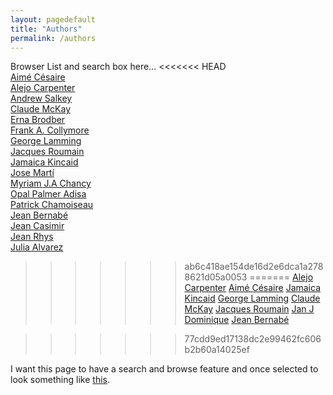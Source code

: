 ```yaml
---
layout: pagedefault
title: "Authors"
permalink: /authors
---
```


Browser List and search box here...
<<<<<<< HEAD
<br/>
[Aimé Césaire](/cesaire) <br/>
[Alejo Carpenter](/carpenter) <br/>
[Andrew Salkey](/salkey)<br/>
[Claude McKay](/mcKay) <br/>
[Erna Brodber](/brodber) <br/>
[Frank A. Collymore](/collymore) <br/>
[George Lamming](/lamming) <br/>
[Jacques Roumain](/roumain) <br/>
[Jamaica Kincaid](/kincaid) <br/>
[Jose Martí](/marti)<br/>
[Myriam J.A Chancy](/chancy)<br/>
[Opal Palmer Adisa](/adisa)<br/>
[Patrick Chamoiseau](/chamoiseau)<br/>
[Jean Bernabé](/bernabe)<br/>
[Jean Casimir](/casimir)<br/>
[Jean Rhys](/rhys)<br/>
[Julia Alvarez](/alvarez)<br/>
>>>>>>> ab6c418ae154de16d2e6dca1a2788621d05a0053
=======
[Alejo Carpenter](/carpenter)
[Aimé Césaire](/cesaire)
[Jamaica Kincaid](/kincaid)
[George Lamming](/lamming)
[Claude McKay](/mcKay)
[Jacques Roumain](/roumain)
[Jan J Dominique](/dominique)
[Jean Bernabé](/bernabe)


>>>>>>> 77cdd9ed17138dc2e99462fc606b2b60a14025ef


I want this page to have a search and browse feature and once selected to look something like [this](http://mapping-marronage.rll.lsa.umich.edu/flight).
